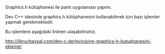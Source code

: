 Graphics.h kütüphanesi ile paint uygulaması yapımı.

Dev C++ idesinde graphics.h kütüphanesini kullanabilmek için bazı işlemler yapmak gerekmektedir.

Bu işlemlere aşağıdaki linkten ulaşabilirsiniz.

http://ilknurbaysal.com/dev-c-derleyicisine-graphics-h-kutuphanesini-ekleme/
